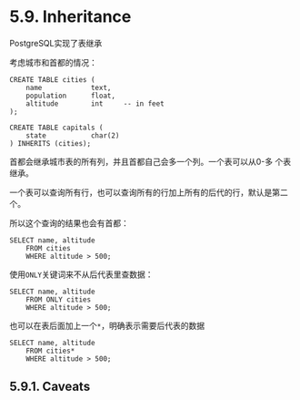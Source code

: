 # 5.9. Inheritance

PostgreSQL实现了表继承

考虑城市和首都的情况：
```
CREATE TABLE cities (
    name            text,
    population      float,
    altitude        int     -- in feet
);

CREATE TABLE capitals (
    state           char(2)
) INHERITS (cities);
```

首都会继承城市表的所有列，并且首都自己会多一个列。一个表可以从0-多 个表继承。

一个表可以查询所有行，也可以查询所有的行加上所有的后代的行，默认是第二个。

所以这个查询的结果也会有首都：
```
SELECT name, altitude
    FROM cities
    WHERE altitude > 500;
```

使用`ONLY`关键词来不从后代表里查数据：
```
SELECT name, altitude
    FROM ONLY cities
    WHERE altitude > 500;
```

也可以在表后面加上一个`*`，明确表示需要后代表的数据
```
SELECT name, altitude
    FROM cities*
    WHERE altitude > 500;
```

## 5.9.1. Caveats
